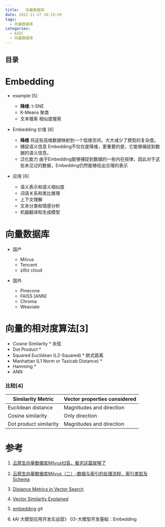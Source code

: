```yaml
---
title:   向量数据库
date: 2022-11-27 18:19:59
tags:
  - 向量数据库
categories: 
  - AIGC
  - 向量数据库  
---
```


<p></p>
<!-- more -->



## 目录
<!-- toc -->

# Embedding 
+ example [5]
  - **降维**:   t-SNE  
  - K-Means 聚类
  - 文本搜索  相似度搜索

+ Embedding 价值 [6]
  - **降维**
    将这些高维数据映射到一个低维空间，大大减少了模型的复杂度。
  - 捕捉语义信息 
    Embedding不仅仅是降维，更重要的是，它能够捕捉到数据的语义信息。
  - 泛化能力
    由于Embedding能够捕捉到数据的一些内在规律，因此对于这些未见过的数据，Embedding仍然能够给出合理的表示

+ 应用 [6]
  - 语义表示和语义相似度
  - 词语关系和类比推理
  - 上下文理解
  - 文本分类和情感分析
  - 机器翻译和生成模型
  
# 向量数据库
+ 国产
  - Milvus
  - Tencent 
  - zilliz cloud

+ 国外
  - Pinecone
  - FAISS
    [ANN]
  - Chroma
  - Weaviate
  
# 向量的相对度算法[3]
+ Cosine Similarity * 
余弦
+ Dot Product *
+ Squared Euclidean (L2-Squared) *
欧式距离
+ Manhattan (L1 Norm or Taxicab Distance) *
+ Hamming *
+ ANN



### 比较[4]

| Similarity Metric      | Vector properties considered |
| ---------------------- | ---------------------------- |
| Euclidean distance     | Magnitudes and direction     |
| Cosine similarity      | Only direction               |
| Dot product similarity | Magnitudes and direction     |



# 参考

1. [云原生向量数据库Milvus扫盲，看完这篇就够了](https://zhuanlan.zhihu.com/p/476025527)

2. [云原生向量数据库Milvus（二）-数据与索引的处理流程、索引类型及Schema](https://zhuanlan.zhihu.com/p/477231485)

3. [Distance Metrics in Vector Search](https://weaviate.io/blog/distance-metrics-in-vector-search?ref=blog.langchain.dev)

4. [Vector Similarity Explained](https://www.pinecone.io/learn/vector-similarity/)

5. [embedding](https://github.com/www6v/openai-quickstart/blob/main/openai_api/embedding.ipynb) git

6. 《AI 大模型应用开发实战营》 03-大模型开发基础：Embedding  